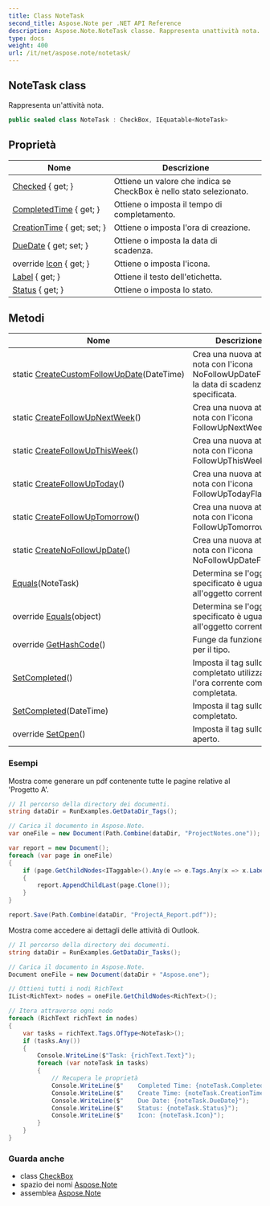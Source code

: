 ```yaml
---
title: Class NoteTask
second_title: Aspose.Note per .NET API Reference
description: Aspose.Note.NoteTask classe. Rappresenta unattività nota.
type: docs
weight: 400
url: /it/net/aspose.note/notetask/
---
```

## NoteTask class

Rappresenta un'attività nota.

```csharp
public sealed class NoteTask : CheckBox, IEquatable<NoteTask>
```

## Proprietà

| Nome | Descrizione |
| --- | --- |
| [Checked](../../aspose.note/checkbox/checked/) { get; } | Ottiene un valore che indica se CheckBox è nello stato selezionato. |
| [CompletedTime](../../aspose.note/checkbox/completedtime/) { get; } | Ottiene o imposta il tempo di completamento. |
| [CreationTime](../../aspose.note/checkbox/creationtime/) { get; set; } | Ottiene o imposta l'ora di creazione. |
| [DueDate](../../aspose.note/notetask/duedate/) { get; set; } | Ottiene o imposta la data di scadenza. |
| override [Icon](../../aspose.note/notetask/icon/) { get; } | Ottiene o imposta l'icona. |
| [Label](../../aspose.note/checkbox/label/) { get; } | Ottiene il testo dell'etichetta. |
| [Status](../../aspose.note/checkbox/status/) { get; } | Ottiene o imposta lo stato. |

## Metodi

| Nome | Descrizione |
| --- | --- |
| static [CreateCustomFollowUpDate](../../aspose.note/notetask/createcustomfollowupdate/)(DateTime) | Crea una nuova attività nota con l'icona NoFollowUpDateFlag e la data di scadenza specificata. |
| static [CreateFollowUpNextWeek](../../aspose.note/notetask/createfollowupnextweek/)() | Crea una nuova attività nota con l'icona FollowUpNextWeekFlag. |
| static [CreateFollowUpThisWeek](../../aspose.note/notetask/createfollowupthisweek/)() | Crea una nuova attività nota con l'icona FollowUpThisWeekFlag. |
| static [CreateFollowUpToday](../../aspose.note/notetask/createfollowuptoday/)() | Crea una nuova attività nota con l'icona FollowUpTodayFlag. |
| static [CreateFollowUpTomorrow](../../aspose.note/notetask/createfollowuptomorrow/)() | Crea una nuova attività nota con l'icona FollowUpTomorrowFlag. |
| static [CreateNoFollowUpDate](../../aspose.note/notetask/createnofollowupdate/)() | Crea una nuova attività nota con l'icona NoFollowUpDateFlag. |
| [Equals](../../aspose.note/notetask/equals/#equals)(NoteTask) | Determina se l'oggetto specificato è uguale all'oggetto corrente. |
| override [Equals](../../aspose.note/notetask/equals/#equals_1)(object) | Determina se l'oggetto specificato è uguale all'oggetto corrente. |
| override [GetHashCode](../../aspose.note/notetask/gethashcode/)() | Funge da funzione hash per il tipo. |
| [SetCompleted](../../aspose.note/checkbox/setcompleted/)() | Imposta il tag sullo stato completato utilizzando l'ora corrente come ora completata. |
| [SetCompleted](../../aspose.note/checkbox/setcompleted/)(DateTime) | Imposta il tag sullo stato completato. |
| override [SetOpen](../../aspose.note/notetask/setopen/)() | Imposta il tag sullo stato aperto. |

### Esempi

Mostra come generare un pdf contenente tutte le pagine relative al 'Progetto A'.

```csharp
// Il percorso della directory dei documenti.
string dataDir = RunExamples.GetDataDir_Tags();

// Carica il documento in Aspose.Note.
var oneFile = new Document(Path.Combine(dataDir, "ProjectNotes.one"));

var report = new Document();
foreach (var page in oneFile)
{
    if (page.GetChildNodes<ITaggable>().Any(e => e.Tags.Any(x => x.Label.Contains("Project A"))))
    {
        report.AppendChildLast(page.Clone());
    }
}

report.Save(Path.Combine(dataDir, "ProjectA_Report.pdf"));
```

Mostra come accedere ai dettagli delle attività di Outlook.

```csharp
// Il percorso della directory dei documenti.
string dataDir = RunExamples.GetDataDir_Tasks();

// Carica il documento in Aspose.Note.
Document oneFile = new Document(dataDir + "Aspose.one");

// Ottieni tutti i nodi RichText
IList<RichText> nodes = oneFile.GetChildNodes<RichText>();

// Itera attraverso ogni nodo
foreach (RichText richText in nodes)
{
    var tasks = richText.Tags.OfType<NoteTask>();
    if (tasks.Any())
    {
        Console.WriteLine($"Task: {richText.Text}");
        foreach (var noteTask in tasks)
        {
            // Recupera le proprietà
            Console.WriteLine($"    Completed Time: {noteTask.CompletedTime}");
            Console.WriteLine($"    Create Time: {noteTask.CreationTime}");
            Console.WriteLine($"    Due Date: {noteTask.DueDate}");
            Console.WriteLine($"    Status: {noteTask.Status}");
            Console.WriteLine($"    Icon: {noteTask.Icon}");
        }
    }
}
```

### Guarda anche

* class [CheckBox](../checkbox/)
* spazio dei nomi [Aspose.Note](../../aspose.note/)
* assemblea [Aspose.Note](../../)


